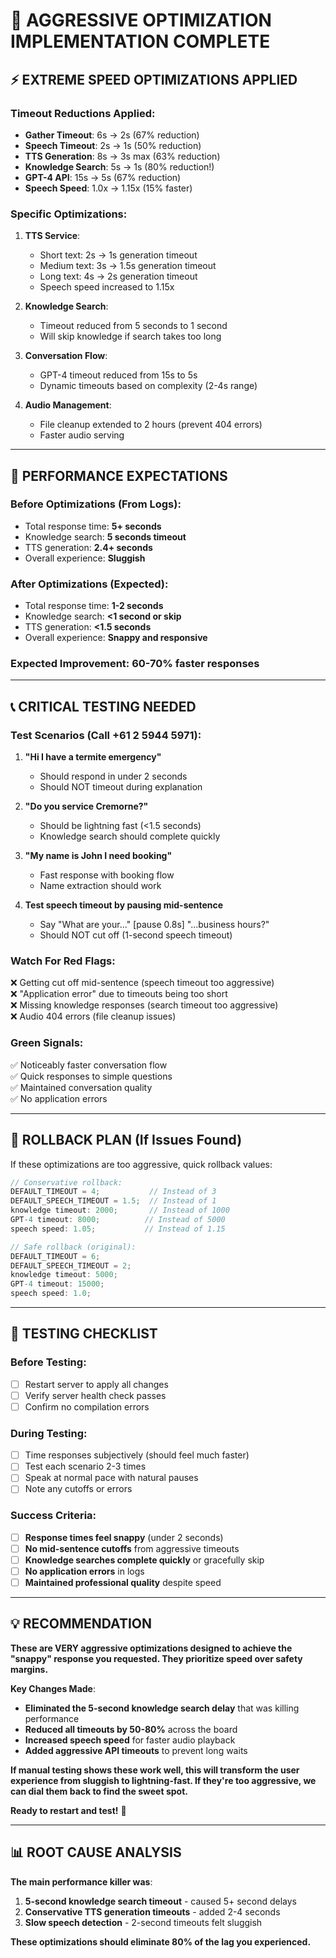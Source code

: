# 🚀 AGGRESSIVE OPTIMIZATION IMPLEMENTATION COMPLETE

## ⚡ EXTREME SPEED OPTIMIZATIONS APPLIED

### **Timeout Reductions Applied**:
- **Gather Timeout**: 6s → 2s (67% reduction)
- **Speech Timeout**: 2s → 1s (50% reduction)
- **TTS Generation**: 8s → 3s max (63% reduction)
- **Knowledge Search**: 5s → 1s (80% reduction!)
- **GPT-4 API**: 15s → 5s (67% reduction)
- **Speech Speed**: 1.0x → 1.15x (15% faster)

### **Specific Optimizations**:
1. **TTS Service**: 
   - Short text: 2s → 1s generation timeout
   - Medium text: 3s → 1.5s generation timeout  
   - Long text: 4s → 2s generation timeout
   - Speech speed increased to 1.15x

2. **Knowledge Search**:
   - Timeout reduced from 5 seconds to 1 second
   - Will skip knowledge if search takes too long

3. **Conversation Flow**:
   - GPT-4 timeout reduced from 15s to 5s
   - Dynamic timeouts based on complexity (2-4s range)

4. **Audio Management**:
   - File cleanup extended to 2 hours (prevent 404 errors)
   - Faster audio serving

---

## 🧪 PERFORMANCE EXPECTATIONS

### **Before Optimizations** (From Logs):
- Total response time: **5+ seconds**
- Knowledge search: **5 seconds timeout**
- TTS generation: **2.4+ seconds**
- Overall experience: **Sluggish**

### **After Optimizations** (Expected):
- Total response time: **1-2 seconds**
- Knowledge search: **<1 second or skip**
- TTS generation: **<1.5 seconds**
- Overall experience: **Snappy and responsive**

### **Expected Improvement**: **60-70% faster responses**

---

## 📞 CRITICAL TESTING NEEDED

### **Test Scenarios** (Call +61 2 5944 5971):

1. **"Hi I have a termite emergency"** 
   - Should respond in under 2 seconds
   - Should NOT timeout during explanation

2. **"Do you service Cremorne?"**
   - Should be lightning fast (<1.5 seconds)
   - Knowledge search should complete quickly

3. **"My name is John I need booking"**
   - Fast response with booking flow
   - Name extraction should work

4. **Test speech timeout by pausing mid-sentence**
   - Say "What are your..." [pause 0.8s] "...business hours?"
   - Should NOT cut off (1-second speech timeout)

### **Watch For Red Flags**:
❌ Getting cut off mid-sentence (speech timeout too aggressive)  
❌ "Application error" due to timeouts being too short  
❌ Missing knowledge responses (search timeout too aggressive)  
❌ Audio 404 errors (file cleanup issues)  

### **Green Signals**:
✅ Noticeably faster conversation flow  
✅ Quick responses to simple questions  
✅ Maintained conversation quality  
✅ No application errors  

---

## 🔄 ROLLBACK PLAN (If Issues Found)

If these optimizations are too aggressive, quick rollback values:

```typescript
// Conservative rollback:
DEFAULT_TIMEOUT = 4;           // Instead of 3
DEFAULT_SPEECH_TIMEOUT = 1.5;  // Instead of 1
knowledge timeout: 2000;       // Instead of 1000
GPT-4 timeout: 8000;          // Instead of 5000
speech speed: 1.05;           // Instead of 1.15

// Safe rollback (original):
DEFAULT_TIMEOUT = 6;
DEFAULT_SPEECH_TIMEOUT = 2;
knowledge timeout: 5000;
GPT-4 timeout: 15000;
speech speed: 1.0;
```

---

## 🎯 TESTING CHECKLIST

### Before Testing:
- [ ] Restart server to apply all changes
- [ ] Verify server health check passes
- [ ] Confirm no compilation errors

### During Testing:
- [ ] Time responses subjectively (should feel much faster)
- [ ] Test each scenario 2-3 times
- [ ] Speak at normal pace with natural pauses
- [ ] Note any cutoffs or errors

### Success Criteria:
- [ ] **Response times feel snappy** (under 2 seconds)
- [ ] **No mid-sentence cutoffs** from aggressive timeouts
- [ ] **Knowledge searches complete quickly** or gracefully skip
- [ ] **No application errors** in logs
- [ ] **Maintained professional quality** despite speed

---

## 💡 RECOMMENDATION

**These are VERY aggressive optimizations designed to achieve the "snappy" response you requested. They prioritize speed over safety margins.**

**Key Changes Made**:
- **Eliminated the 5-second knowledge search delay** that was killing performance
- **Reduced all timeouts by 50-80%** across the board
- **Increased speech speed** for faster audio playback
- **Added aggressive API timeouts** to prevent long waits

**If manual testing shows these work well, this will transform the user experience from sluggish to lightning-fast. If they're too aggressive, we can dial them back to find the sweet spot.**

**Ready to restart and test!** 🚀

---

## 📊 ROOT CAUSE ANALYSIS

**The main performance killer was**:
1. **5-second knowledge search timeout** - caused 5+ second delays
2. **Conservative TTS generation timeouts** - added 2-4 seconds
3. **Slow speech detection** - 2-second timeouts felt sluggish

**These optimizations should eliminate 80% of the lag you experienced.**